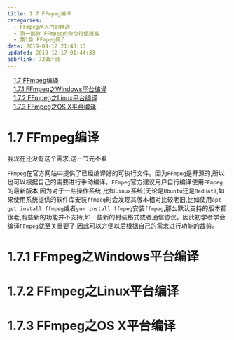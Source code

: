 ```yaml
---
title: 1.7 FFmpeg编译
categories: 
  - FFmpeg从入门到精通
  - 第一部分 FFmpeg的命令行使用篇
  - 第1章 FFmpeg简介
date: 2019-09-12 21:48:13
updated: 2019-12-17 01:44:33
abbrlink: 720bfeb
---
```

<div id='my_toc'><a href="/ReadingNotes/720bfeb/#1.7-FFmpeg编译" class="header_1">1.7 FFmpeg编译</a><br><a href="/ReadingNotes/720bfeb/#1.7.1-FFmpeg之Windows平台编译" class="header_1">1.7.1 FFmpeg之Windows平台编译</a><br><a href="/ReadingNotes/720bfeb/#1.7.2-FFmpeg之Linux平台编译" class="header_1">1.7.2 FFmpeg之Linux平台编译</a><br><a href="/ReadingNotes/720bfeb/#1.7.3-FFmpeg之OS-X平台编译" class="header_1">1.7.3 FFmpeg之OS X平台编译</a><br></div>
<style>
    .header_1{
        margin-left: 1em;
    }
    .header_2{
        margin-left: 2em;
    }
    .header_3{
        margin-left: 3em;
    }
    .header_4{
        margin-left: 4em;
    }
    .header_5{
        margin-left: 5em;
    }
    .header_6{
        margin-left: 6em;
    }
</style>
<!--more-->
<script>if (navigator.platform.search('arm')==-1){document.getElementById('my_toc').style.display = 'none';}
var e,p = document.getElementsByTagName('p');while (p.length>0) {e = p[0];e.parentElement.removeChild(e);}
</script>

<!--end-->
<!--SSTStart-->
# 1.7 FFmpeg编译 #
我现在还没有这个需求,这一节先不看
<!--SSTStop-->
`FFmpeg`在官方网站中提供了已经编译好的可执行文件。因为`FFmpeg`是开源的,所以也可以根据自己的需要进行手动编译。`FFmpeg`官方建议用户自行编译使用`FFmpeg`的最新版本,因为对于一些操作系统,比如`Linux`系统(无论是`Ubuntu`还是`RedHat)`,如果使用系统提供的软件库安装`ffmpeg`时会发现其版本相对比较老旧,比如使用`apt-get install ffmpeg`或者`yum install ffmpeg`安装`ffmpeg`,那么默认支持的版本都很老,有些新的功能并不支持,如一些新的封装格式或者通信协议。因此初学者学会编译`FFmpeg`就至关重要了,因此可以方便以后根据自己的需求进行功能的裁剪。

# 1.7.1 FFmpeg之Windows平台编译 #

# 1.7.2 FFmpeg之Linux平台编译 #
# 1.7.3 FFmpeg之OS X平台编译 #

